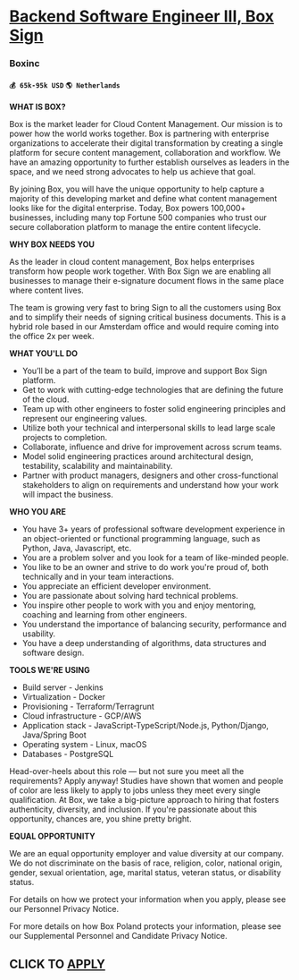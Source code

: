 # [Backend Software Engineer III, Box Sign](https://www.remotewlb.com/apply/backend-software-engineer-iii-box-sign)  
### Boxinc  
#### `💰 65k-95k USD` `🌎 Netherlands`  

**WHAT IS BOX?**

Box is the market leader for Cloud Content Management. Our mission is to power how the world works together. Box is partnering with enterprise organizations to accelerate their digital transformation by creating a single platform for secure content management, collaboration and workflow. We have an amazing opportunity to further establish ourselves as leaders in the space, and we need strong advocates to help us achieve that goal.

By joining Box, you will have the unique opportunity to help capture a majority of this developing market and define what content management looks like for the digital enterprise. Today, Box powers 100,000+ businesses, including many top Fortune 500 companies who trust our secure collaboration platform to manage the entire content lifecycle.

**WHY BOX NEEDS YOU**

As the leader in cloud content management, Box helps enterprises transform how people work together. With Box Sign we are enabling all businesses to manage their e-signature document flows in the same place where content lives.

The team is growing very fast to bring Sign to all the customers using Box and to simplify their needs of signing critical business documents. This is a hybrid role based in our Amsterdam office and would require coming into the office 2x per week.

**WHAT YOU'LL DO**

  * You’ll be a part of the team to build, improve and support Box Sign platform.
  * Get to work with cutting-edge technologies that are defining the future of the cloud.
  * Team up with other engineers to foster solid engineering principles and represent our engineering values.
  * Utilize both your technical and interpersonal skills to lead large scale projects to completion.
  * Collaborate, influence and drive for improvement across scrum teams.
  * Model solid engineering practices around architectural design, testability, scalability and maintainability.
  * Partner with product managers, designers and other cross-functional stakeholders to align on requirements and understand how your work will impact the business.

**WHO YOU ARE**

  * You have 3+ years of professional software development experience in an object-oriented or functional programming language, such as Python, Java, Javascript, etc.
  * You are a problem solver and you look for a team of like-minded people.
  * You like to be an owner and strive to do work you're proud of, both technically and in your team interactions.
  * You appreciate an efficient developer environment.
  * You are passionate about solving hard technical problems.
  * You inspire other people to work with you and enjoy mentoring, coaching and learning from other engineers.
  * You understand the importance of balancing security, performance and usability.
  * You have a deep understanding of algorithms, data structures and software design.

**TOOLS WE'RE USING**

  * Build server - Jenkins
  * Virtualization - Docker
  * Provisioning - Terraform/Terragrunt
  * Cloud infrastructure - GCP/AWS
  * Application stack - JavaScript-TypeScript/Node.js, Python/Django, Java/Spring Boot
  * Operating system - Linux, macOS
  * Databases - PostgreSQL

Head-over-heels about this role — but not sure you meet all the requirements? Apply anyway! Studies have shown that women and people of color are less likely to apply to jobs unless they meet every single qualification. At Box, we take a big-picture approach to hiring that fosters authenticity, diversity, and inclusion. If you're passionate about this opportunity, chances are, you shine pretty bright.

**EQUAL OPPORTUNITY**

We are an equal opportunity employer and value diversity at our company. We do not discriminate on the basis of race, religion, color, national origin, gender, sexual orientation, age, marital status, veteran status, or disability status.

For details on how we protect your information when you apply, please see our Personnel Privacy Notice.

For more details on how Box Poland protects your information, please see our Supplemental Personnel and Candidate Privacy Notice.

  
## CLICK TO [APPLY](https://www.remotewlb.com/apply/backend-software-engineer-iii-box-sign)

